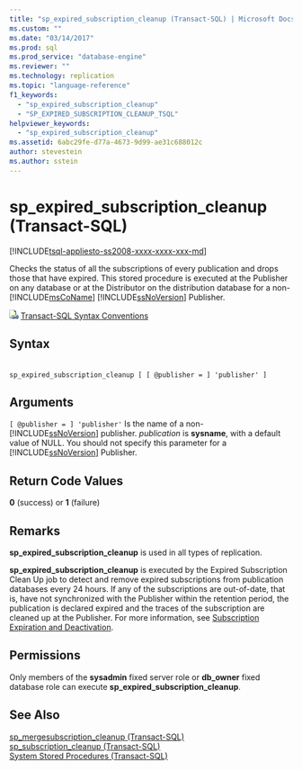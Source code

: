 ```yaml
---
title: "sp_expired_subscription_cleanup (Transact-SQL) | Microsoft Docs"
ms.custom: ""
ms.date: "03/14/2017"
ms.prod: sql
ms.prod_service: "database-engine"
ms.reviewer: ""
ms.technology: replication
ms.topic: "language-reference"
f1_keywords: 
  - "sp_expired_subscription_cleanup"
  - "SP_EXPIRED_SUBSCRIPTION_CLEANUP_TSQL"
helpviewer_keywords: 
  - "sp_expired_subscription_cleanup"
ms.assetid: 6abc29fe-d77a-4673-9d99-ae31c688012c
author: stevestein
ms.author: sstein
---
```

# sp_expired_subscription_cleanup (Transact-SQL)
[!INCLUDE[tsql-appliesto-ss2008-xxxx-xxxx-xxx-md](../../includes/tsql-appliesto-ss2008-xxxx-xxxx-xxx-md.md)]

  Checks the status of all the subscriptions of every publication and drops those that have expired. This stored procedure is executed at the Publisher on any database or at the Distributor on the distribution database for a non- [!INCLUDE[msCoName](../../includes/msconame-md.md)] [!INCLUDE[ssNoVersion](../../includes/ssnoversion-md.md)] Publisher.  
  
 ![Topic link icon](../../database-engine/configure-windows/media/topic-link.gif "Topic link icon") [Transact-SQL Syntax Conventions](../../t-sql/language-elements/transact-sql-syntax-conventions-transact-sql.md)  
  
## Syntax  
  
```  
  
sp_expired_subscription_cleanup [ [ @publisher = ] 'publisher' ]   
```  
  
## Arguments  
`[ @publisher = ] 'publisher'`
 Is the name of a non- [!INCLUDE[ssNoVersion](../../includes/ssnoversion-md.md)] publisher. *publication* is **sysname**, with a default value of NULL. You should not specify this parameter for a [!INCLUDE[ssNoVersion](../../includes/ssnoversion-md.md)] Publisher.  
  
## Return Code Values  
 **0** (success) or **1** (failure)  
  
## Remarks  
 **sp_expired_subscription_cleanup** is used in all types of replication.  
  
 **sp_expired_subscription_cleanup** is executed by the Expired Subscription Clean Up job to detect and remove expired subscriptions from publication databases every 24 hours. If any of the subscriptions are out-of-date, that is, have not synchronized with the Publisher within the retention period, the publication is declared expired and the traces of the subscription are cleaned up at the Publisher. For more information, see [Subscription Expiration and Deactivation](../../relational-databases/replication/subscription-expiration-and-deactivation.md).  
  
## Permissions  
 Only members of the **sysadmin** fixed server role or **db_owner** fixed database role can execute **sp_expired_subscription_cleanup**.  
  
## See Also  
 [sp_mergesubscription_cleanup &#40;Transact-SQL&#41;](../../relational-databases/system-stored-procedures/sp-mergesubscription-cleanup-transact-sql.md)   
 [sp_subscription_cleanup &#40;Transact-SQL&#41;](../../relational-databases/system-stored-procedures/sp-subscription-cleanup-transact-sql.md)   
 [System Stored Procedures &#40;Transact-SQL&#41;](../../relational-databases/system-stored-procedures/system-stored-procedures-transact-sql.md)  
  
  
